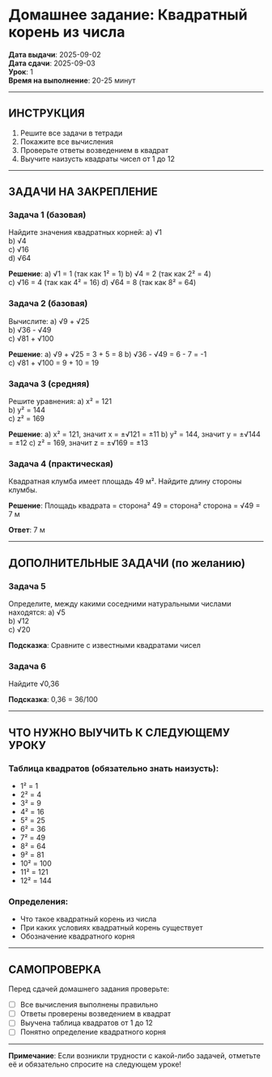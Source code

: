 # Домашнее задание: Квадратный корень из числа

**Дата выдачи**: 2025-09-02  
**Дата сдачи**: 2025-09-03  
**Урок**: 1  
**Время на выполнение**: 20-25 минут  

---

## ИНСТРУКЦИЯ
1. Решите все задачи в тетради
2. Покажите все вычисления
3. Проверьте ответы возведением в квадрат
4. Выучите наизусть квадраты чисел от 1 до 12

---

## ЗАДАЧИ НА ЗАКРЕПЛЕНИЕ

### Задача 1 (базовая)
Найдите значения квадратных корней:
a) √1  
b) √4  
c) √16  
d) √64  

**Решение**:
a) √1 = 1 (так как 1² = 1)
b) √4 = 2 (так как 2² = 4)  
c) √16 = 4 (так как 4² = 16)
d) √64 = 8 (так как 8² = 64)

### Задача 2 (базовая)
Вычислите:
a) √9 + √25  
b) √36 - √49  
c) √81 + √100  

**Решение**:
a) √9 + √25 = 3 + 5 = 8
b) √36 - √49 = 6 - 7 = -1  
c) √81 + √100 = 9 + 10 = 19

### Задача 3 (средняя)
Решите уравнения:
a) x² = 121  
b) y² = 144  
c) z² = 169  

**Решение**:
a) x² = 121, значит x = ±√121 = ±11
b) y² = 144, значит y = ±√144 = ±12
c) z² = 169, значит z = ±√169 = ±13

### Задача 4 (практическая)
Квадратная клумба имеет площадь 49 м². Найдите длину стороны клумбы.

**Решение**: 
Площадь квадрата = сторона²
49 = сторона²
сторона = √49 = 7 м

**Ответ**: 7 м

---

## ДОПОЛНИТЕЛЬНЫЕ ЗАДАЧИ (по желанию)

### Задача 5
Определите, между какими соседними натуральными числами находятся:
a) √5  
b) √12  
c) √20  

**Подсказка**: Сравните с известными квадратами чисел

### Задача 6
Найдите √0,36

**Подсказка**: 0,36 = 36/100

---

## ЧТО НУЖНО ВЫУЧИТЬ К СЛЕДУЮЩЕМУ УРОКУ

### Таблица квадратов (обязательно знать наизусть):
- 1² = 1
- 2² = 4  
- 3² = 9
- 4² = 16
- 5² = 25
- 6² = 36
- 7² = 49
- 8² = 64
- 9² = 81
- 10² = 100
- 11² = 121
- 12² = 144

### Определения:
- Что такое квадратный корень из числа
- При каких условиях квадратный корень существует
- Обозначение квадратного корня

---

## САМОПРОВЕРКА

Перед сдачей домашнего задания проверьте:
- [ ] Все вычисления выполнены правильно
- [ ] Ответы проверены возведением в квадрат  
- [ ] Выучена таблица квадратов от 1 до 12
- [ ] Понятно определение квадратного корня

---

**Примечание**: Если возникли трудности с какой-либо задачей, отметьте её и обязательно спросите на следующем уроке!
